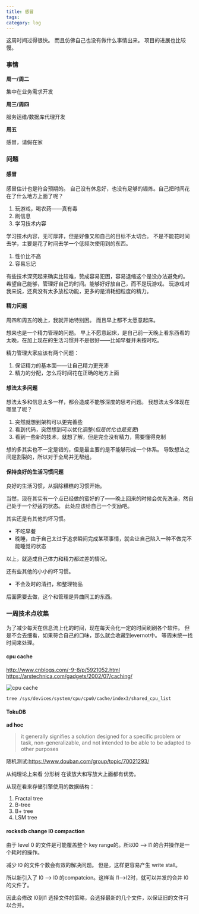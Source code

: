 ```yaml
---
title: 感冒
tags: 
category: log
---
```


这周时间过得很快。
而且仿佛自己也没有做什么事情出来。
项目的进展也比较慢。


### 事情

**周一/周二**

集中在业务需求开发

**周三/周四**

服务运维/数据库代理开发

**周五**

感冒，请假在家

### 问题

#### 感冒

感冒估计也是符合预期的。
自己没有休息好，也没有足够的锻炼。自己把时间花在了什么地方上面了呢？

1. 玩游戏，喝农药——真有毒
2. 刷信息
3. 学习技术内容

学习技术内容，无可厚非，但是好像又和自己的目标不太切合。
不是不能花时间去学，主要是花了时间去学一个低频次使用到的东西。

1. 性价比不高
2. 容易忘记

有些技术深究起来确实比较难，赞成容易犯困，容易退缩这个是没办法避免的。
希望自己能够，管理好自己的时间。能够好好放自己，而不是玩游戏。
玩游戏对我来说，还真没有太多放松功能，更多的是消耗细粒度的精力。


#### 精力问题

周四和周五的晚上，我就开始特别困。
而且早上都不太愿意起床。

想来也是一个精力管理的问题。
早上不愿意起床，是自己前一天晚上看东西看的太晚，在加上现在的生活习惯并不是很好——比如早餐并未按时吃。

精力管理大家应该有两个问题：

1. 保证精力的基本面——让自己精力更充沛
2. 精力的分配，怎么将时间花在正确的地方上面


#### 想法太多问题

想法太多和信息太多一样，都会造成不能够深度的思考问题。
我想法太多体现在哪里了呢？

1. 突然就想到架构可以更完善些
2. 看到代码，突然想到可以优化调整(*但是优化也是变更*)
3. 看到一些新的技术，就想了解，但是完全没有精力，需要懂得克制


想的多其实也不一定是错的，但是最主要的是不能够形成一个体系。
导致想法之间是割裂的，所以对于全局并无帮组。

#### 保持良好的生活习惯问题

良好的生活习惯，从摒除糟糕的习惯开始。

当然，现在其实有一个点已经做的蛮好的了——晚上回来的时候会优先洗澡，然自己处于一个舒适的状态。
此处应该给自己一个奖励吧。

其实还是有其他的坏习惯。

- 不吃早餐
- 晚睡，由于自己太过于追求瞬间完成某项事情，就会让自己陷入一种不做完不能睡觉的状态

以上，就造成自己体力和精力都过差的情况。

还有些其他的小小的坏习惯。

- 不会及时的清扫，和整理物品

后面需要去做，这个和管理是异曲同工的东西。

### 一周技术点收集

为了减少每天在信息流上化的时间，现在每天会化一定的时间刷刷各个软件。
但是不会去细看，如果符合自己的口味，那么就会收藏到evernot中。
等周末统一找时间来处理。

#### cpu cache

http://www.cnblogs.com/-9-8/p/5921052.html
https://arstechnica.com/gadgets/2002/07/caching/

![cpu cache](https://confluence.csiro.au/download/attachments/278167871/CacheHierarchy.jpg?version=1&modificationDate=1326170957303&api=v2)

```
tree /sys/devices/system/cpu/cpu0/cache/index3/shared_cpu_list 
```



 #### TokuDB

**ad hoc**

> it generally signifies a solution designed for a specific problem or task, non-generalizable, and not intended to be able to be adapted to other purposes 

随机测试:https://www.douban.com/group/topic/70021293/

从纯理论上来看 分形树 在读放大和写放大上面都有优势。

从现在看来存储引擎使用的数据结构：

1. Fractal tree
2. B-tree
3. B+ tree
4. LSM tree

#### rocksdb change l0 compaction

由于 level 0 的文件是可能覆盖整个 key range的。所以l0 --> l1 的合并操作是一个耗时的操作。

减少 l0 的文件个数会有效的解决问题。
但是，这样更容易产生 write stall。

所以新引入了 l0 --> l0 的compatcion。这样当 l1-->l2时，就可以并发的合并 l0 的文件了。

因此会修改 l0到l1 选择文件的策略，会选择最新的几个文件，以保证旧的文件可以合并。
